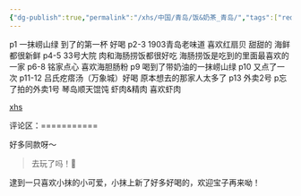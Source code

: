 ```yaml
---
{"dg-publish":true,"permalink":"/xhs/中国/青岛/饭&奶茶_青岛/","tags":["rednote","青岛"],"updated":"2025-03-30T20:40:27.848+08:00"}
---
```


 

p1 一抹崂山绿 到了的第一杯 好喝
p2-3 1903青岛老味道 喜欢红扇贝 甜甜的 海鲜都很新鲜
p4-5 33号大院 肉和海肠捞饭都很好吃 海肠捞饭是吃到的里面最喜欢的一家
p6-8 铭家点心 喜欢海胆肠粉
p9 喝到了带奶油的一抹崂山绿
p10 又点了一次
p11-12 吕氏疙瘩汤（万象城）好喝 原本想去的那家人太多了
p13 外卖2号
p忘了拍的外卖1号 琴岛顺天馄饨 虾肉&精肉 喜欢虾肉

[xhs](https://www.xiaohongshu.com/explore/672a7088000000001a03691f?xsec_token=ABD3ui-4sBoQI1Ae4AKTfOp8opB4XOUS4Ic27xYPCBSPw=&xsec_source=pc_user)

评论区：===========

好多同款呀～

> 去玩了吗！🥺

逮到一只喜欢小抹的小可爱，小抹上新了好多好喝的，欢迎宝子再来呦！

